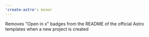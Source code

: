 ```yaml
---
'create-astro': minor
---
```


Removes "Open in x" badges from the README of the official Astro templates when a new project is created
